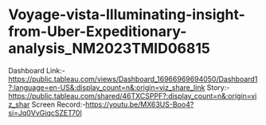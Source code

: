 # Voyage-vista-Illuminating-insight-from-Uber-Expeditionary-analysis_NM2023TMID06815
Dashboard Link:-https://public.tableau.com/views/Dashboard_16966969694050/Dashboard1?:language=en-US&:display_count=n&:origin=viz_share_link
Story:-https://public.tableau.com/shared/46TXCSPPF?:display_count=n&:origin=viz_shar
Screen Record:-https://youtu.be/MX63US-Boo4?si=Jq0VvGiqcSZET70l
